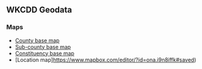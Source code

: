## WKCDD Geodata

### Maps
* [County base map](https://www.mapbox.com/editor/?id=ona.i3hg15g5)
* [Sub-county base map](https://www.mapbox.com/editor/?id=ona.i42efo92)
* [Constituency base map](https://www.mapbox.com/editor/?id=ona.i3hmlj38)
* [Location map]https://www.mapbox.com/editor/?id=ona.i9n8iffk#saved)
